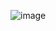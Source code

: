 ![image](https://github.com/beyzqusta/Healthcare/assets/129887098/f2f55beb-c8f3-416a-b019-20219d6c5d0e)
